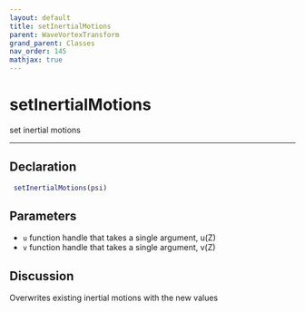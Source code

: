 ```yaml
---
layout: default
title: setInertialMotions
parent: WaveVortexTransform
grand_parent: Classes
nav_order: 145
mathjax: true
---
```


#  setInertialMotions

set inertial motions


---

## Declaration
```matlab
 setInertialMotions(psi)
```
## Parameters
+ `u`  function handle that takes a single argument, u(Z)
+ `v`  function handle that takes a single argument, v(Z)

## Discussion

  Overwrites existing inertial motions with the new values
        
